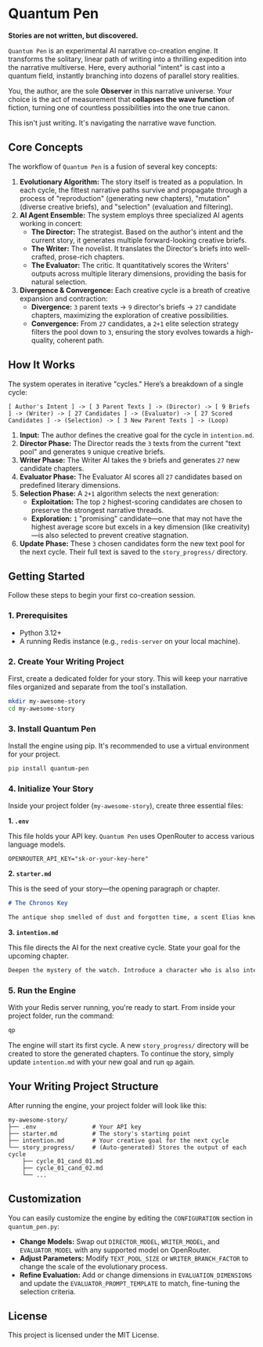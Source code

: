 # Quantum Pen

**Stories are not written, but discovered.**

`Quantum Pen` is an experimental AI narrative co-creation engine. It transforms the solitary, linear path of writing into a thrilling expedition into the narrative multiverse. Here, every authorial "intent" is cast into a quantum field, instantly branching into dozens of parallel story realities.

You, the author, are the sole **Observer** in this narrative universe. Your choice is the act of measurement that **collapses the wave function** of fiction, turning one of countless possibilities into the one true canon.

This isn't just writing. It's navigating the narrative wave function.

## Core Concepts

The workflow of `Quantum Pen` is a fusion of several key concepts:

1.  **Evolutionary Algorithm:** The story itself is treated as a population. In each cycle, the fittest narrative paths survive and propagate through a process of "reproduction" (generating new chapters), "mutation" (diverse creative briefs), and "selection" (evaluation and filtering).
2.  **AI Agent Ensemble:** The system employs three specialized AI agents working in concert:
      * **The Director:** The strategist. Based on the author's intent and the current story, it generates multiple forward-looking creative briefs.
      * **The Writer:** The novelist. It translates the Director's briefs into well-crafted, prose-rich chapters.
      * **The Evaluator:** The critic. It quantitatively scores the Writers' outputs across multiple literary dimensions, providing the basis for natural selection.
3.  **Divergence & Convergence:** Each creative cycle is a breath of creative expansion and contraction:
      * **Divergence:** `3` parent texts → `9` director's briefs → `27` candidate chapters, maximizing the exploration of creative possibilities.
      * **Convergence:** From `27` candidates, a `2+1` elite selection strategy filters the pool down to `3`, ensuring the story evolves towards a high-quality, coherent path.

## How It Works

The system operates in iterative "cycles." Here’s a breakdown of a single cycle:

```
[ Author's Intent ] -> [ 3 Parent Texts ] -> (Director) -> [ 9 Briefs ] -> (Writer) -> [ 27 Candidates ] -> (Evaluator) -> [ 27 Scored Candidates ] -> (Selection) -> [ 3 New Parent Texts ] -> (Loop)
```

1.  **Input:** The author defines the creative goal for the cycle in `intention.md`.
2.  **Director Phase:** The Director reads the `3` texts from the current "text pool" and generates `9` unique creative briefs.
3.  **Writer Phase:** The Writer AI takes the `9` briefs and generates `27` new candidate chapters.
4.  **Evaluator Phase:** The Evaluator AI scores all `27` candidates based on predefined literary dimensions.
5.  **Selection Phase:** A `2+1` algorithm selects the next generation:
      * **Exploitation:** The top `2` highest-scoring candidates are chosen to preserve the strongest narrative threads.
      * **Exploration:** `1` "promising" candidate—one that may not have the highest average score but excels in a key dimension (like creativity)—is also selected to prevent creative stagnation.
6.  **Update Phase:** These `3` chosen candidates form the new text pool for the next cycle. Their full text is saved to the `story_progress/` directory.

## Getting Started

Follow these steps to begin your first co-creation session.

### 1\. Prerequisites

*   Python 3.12+
*   A running Redis instance (e.g., `redis-server` on your local machine).

### 2\. Create Your Writing Project

First, create a dedicated folder for your story. This will keep your narrative files organized and separate from the tool's installation.

```bash
mkdir my-awesome-story
cd my-awesome-story
```

### 3\. Install Quantum Pen

Install the engine using pip. It's recommended to use a virtual environment for your project.

```bash
pip install quantum-pen
```

### 4\. Initialize Your Story

Inside your project folder (`my-awesome-story`), create three essential files:

**1\. `.env`**

This file holds your API key. `Quantum Pen` uses OpenRouter to access various language models.

```
OPENROUTER_API_KEY="sk-or-your-key-here"
```

**2\. `starter.md`**

This is the seed of your story—the opening paragraph or chapter.

```markdown
# The Chronos Key

The antique shop smelled of dust and forgotten time, a scent Elias knew better than his own name. He was an appraiser of histories, a man who could read the soul of an object from the scratches on its surface. But the device that lay on the velvet cloth before him was silent. It was a pocket watch crafted from a metal that shimmered like captured starlight, its face a complex astrolabe of unknown constellations. It had no hands to tell the time, only a single, keyhole-shaped aperture at its center.
```

**3\. `intention.md`**

This file directs the AI for the next creative cycle. State your goal for the upcoming chapter.

```markdown
Deepen the mystery of the watch. Introduce a character who is also interested in it, creating a sense of competition or threat. The atmosphere should be tense and filled with suspicion.
```

### 5\. Run the Engine

With your Redis server running, you're ready to start. From inside your project folder, run the command:

```bash
qp
```

The engine will start its first cycle. A new `story_progress/` directory will be created to store the generated chapters. To continue the story, simply update `intention.md` with your new goal and run `qp` again.

## Your Writing Project Structure

After running the engine, your project folder will look like this:

```
my-awesome-story/
├── .env                # Your API key
├── starter.md          # The story's starting point
├── intention.md        # Your creative goal for the next cycle
└── story_progress/     # (Auto-generated) Stores the output of each cycle
    ├── cycle_01_cand_01.md
    ├── cycle_01_cand_02.md
    └── ...
```

## Customization

You can easily customize the engine by editing the `CONFIGURATION` section in `quantum_pen.py`:

  * **Change Models:** Swap out `DIRECTOR_MODEL`, `WRITER_MODEL`, and `EVALUATOR_MODEL` with any supported model on OpenRouter.
  * **Adjust Parameters:** Modify `TEXT_POOL_SIZE` or `WRITER_BRANCH_FACTOR` to change the scale of the evolutionary process.
  * **Refine Evaluation:** Add or change dimensions in `EVALUATION_DIMENSIONS` and update the `EVALUATOR_PROMPT_TEMPLATE` to match, fine-tuning the selection criteria.

## License

This project is licensed under the MIT License.